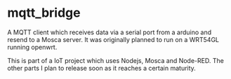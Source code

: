mqtt_bridge
===========

A MQTT client which receives data via a serial port from a arduino and resend to a Mosca server.
It was originally planned to run on a WRT54GL running openwrt.

This is part of a IoT project which uses Nodejs, Mosca and Node-RED. The other parts I plan to release soon as it reaches a certain maturity.
